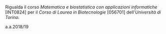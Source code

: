 Rigualda il corso *Matematica e biostatistica con applicazioni informatiche* [INT0824] per il *Corso di Laurea in Biotecnologie* [056701] dell'*Università di Torino*.

a.a.2018/19


